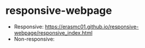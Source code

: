 # responsive-webpage

- Responsive: https://erasmc01.github.io/responsive-webpage/responsive_index.html
- Non-responsive: 
